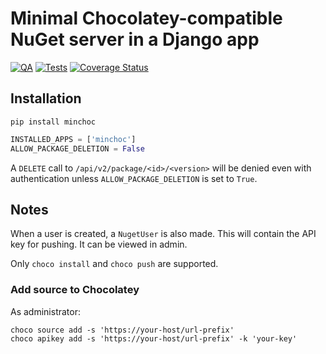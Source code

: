 # Minimal Chocolatey-compatible NuGet server in a Django app

[![QA](https://github.com/Tatsh/minchoc/actions/workflows/qa.yml/badge.svg)](https://github.com/Tatsh/minchoc/actions/workflows/qa.yml)
[![Tests](https://github.com/Tatsh/minchoc/actions/workflows/tests.yml/badge.svg)](https://github.com/Tatsh/minchoc/actions/workflows/tests.yml)
[![Coverage Status](https://coveralls.io/repos/github/Tatsh/minchoc/badge.svg?branch=master)](https://coveralls.io/github/Tatsh/minchoc?branch=master)

## Installation

```shell
pip install minchoc
```

```python
INSTALLED_APPS = ['minchoc']
ALLOW_PACKAGE_DELETION = False
```

A `DELETE` call to `/api/v2/package/<id>/<version>` will be denied even with authentication unless
`ALLOW_PACKAGE_DELETION` is set to `True`.

## Notes

When a user is created, a `NugetUser` is also made. This will contain the API key for pushing.
It can be viewed in admin.

Only `choco install` and `choco push` are supported.

### Add source to Chocolatey

As administrator:

```shell
choco source add -s 'https://your-host/url-prefix'
choco apikey add -s 'https://your-host/url-prefix' -k 'your-key'
```
